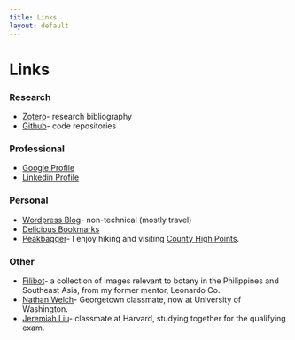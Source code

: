 ```yaml
---
title: Links
layout: default
---
```


Links
====

### Research
* [Zotero](https://www.zotero.org/willtownes)- research bibliography
* [Github](https://github.com/willtownes)- code repositories

### Professional
* [Google Profile](https://profiles.google.com/will.townes/about)
* [Linkedin Profile](https://www.linkedin.com/in/willtownes1)

### Personal
* [Wordpress Blog](https://willtownes.wordpress.com)- non-technical (mostly travel)
* [Delicious Bookmarks](https://delicious.com/will.townes)
* [Peakbagger](http://peakbagger.com/climber/climber.aspx?cid=6363)- I enjoy hiking and visiting [County High Points](http://cohp.org/).

### Other
* [Filibot](https://www.flickr.com/photos/filibot)- a collection of images relevant to botany in the Philippines and Southeast Asia, from my former mentor, Leonardo Co.
* [Nathan Welch](http://www.nathangwelch.com/)- Georgetown classmate, now at University of Washington.
* [Jeremiah Liu](http://jereliu.github.io/)- classmate at Harvard, studying together for the qualifying exam.




